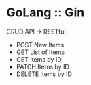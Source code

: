 # GoLang :: Gin
CRUD API -> RESTful 
- POST New Items
- GET List of Items
- GET Items by ID
- PATCH Items by ID
- DELETE Items by ID
